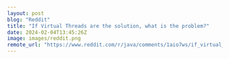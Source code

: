 ```yaml
---
layout: post
blog: "Reddit"
title: "If Virtual Threads are the solution, what is the problem?"
date: 2024-02-04T13:45:26Z
image: images/reddit.png
remote_url: "https://www.reddit.com/r/java/comments/1aio7ws/if_virtual_threads_are_the_solution_what_is_the/"
---
```

